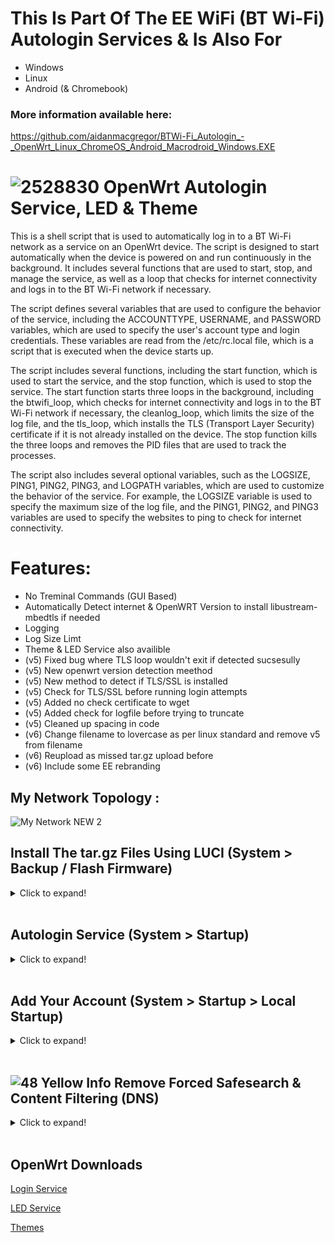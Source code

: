  # This Is Part Of The EE WiFi (BT Wi-Fi) Autologin Services & Is Also For

 - Windows
 - Linux
 - Android (& Chromebook)
 
 ### More information available here:
 https://github.com/aidanmacgregor/BTWi-Fi_Autologin_-_OpenWrt_Linux_ChromeOS_Android_Macrodroid_Windows.EXE
 
 # ![2528830](https://user-images.githubusercontent.com/11254983/164993973-1b534096-84a8-4785-bf39-ea177eea4274.png) OpenWrt Autologin Service, LED & Theme<br/>

This is a shell script that is used to automatically log in to a BT Wi-Fi network as a service on an OpenWrt device. The script is designed to start automatically when the device is powered on and run continuously in the background. It includes several functions that are used to start, stop, and manage the service, as well as a loop that checks for internet connectivity and logs in to the BT Wi-Fi network if necessary.

The script defines several variables that are used to configure the behavior of the service, including the ACCOUNTTYPE, USERNAME, and PASSWORD variables, which are used to specify the user's account type and login credentials. These variables are read from the /etc/rc.local file, which is a script that is executed when the device starts up.

The script includes several functions, including the start function, which is used to start the service, and the stop function, which is used to stop the service. The start function starts three loops in the background, including the btwifi_loop, which checks for internet connectivity and logs in to the BT Wi-Fi network if necessary, the cleanlog_loop, which limits the size of the log file, and the tls_loop, which installs the TLS (Transport Layer Security) certificate if it is not already installed on the device. The stop function kills the three loops and removes the PID files that are used to track the processes.

The script also includes several optional variables, such as the LOGSIZE, PING1, PING2, PING3, and LOGPATH variables, which are used to customize the behavior of the service. For example, the LOGSIZE variable is used to specify the maximum size of the log file, and the PING1, PING2, and PING3 variables are used to specify the websites to ping to check for internet connectivity.

# Features:

 - No Treminal Commands (GUI Based)
 - Automatically Detect internet & OpenWRT Version to install libustream-mbedtls if needed
 - Logging
 - Log Size Limt
 - Theme & LED Service also availible
 - (v5) Fixed bug where TLS loop wouldn't exit if detected sucsesully
 - (v5) New openwrt version detection meethod
 - (v5) New method to detect if TLS/SSL is installed
 - (v5) Check for TLS/SSL before running login attempts
 - (v5) Added no check certificate to wget
 - (v5) Added check for logfile before trying to truncate
 - (v5) Cleaned up spacing in code
 - (v6) Change filename to lovercase as per linux standard and remove v5 from filename
 - (v6) Reupload as missed tar.gz upload before
 - (v6) Include some EE rebranding

## My Network Topology :
![My Network NEW 2](https://github.com/aidanmacgregor/EE_WiFi-BT_WiFi-Autologin-OpenWRT/assets/11254983/2b0c034c-cf12-4091-991e-9cdfc08c9afb)

## Install The tar.gz Files Using LUCI (System > Backup / Flash Firmware)
<details>
<summary>Click to expand!</summary><br/>

![Install](https://user-images.githubusercontent.com/11254983/173888569-542fbbdd-c7c9-41cf-8411-1eceed69610c.JPG)	

</details><br/>

## Autologin Service (System > Startup)
<details>
<summary>Click to expand!</summary><br/>

![Startup (3)](https://user-images.githubusercontent.com/11254983/173452552-d591d1c8-edd6-460b-b9bf-39509da5fda1.JPG)

</details><br/>

## Add Your Account (System > Startup > Local Startup)
<details>
<summary>Click to expand!</summary><br/>

![Local Startup (3)](https://user-images.githubusercontent.com/11254983/173452553-e6a26dde-2d85-478a-9c94-22dde81a19fc.JPG)

</details><br/>

## ![48 Yellow Info](https://user-images.githubusercontent.com/11254983/164985697-861a5a64-e88a-4279-a317-13859676e50e.png) Remove Forced Safesearch & Content Filtering (DNS)
<details>
  <summary>Click to expand!</summary><br/>

## Im Using Google DNS on the internal network To Remove Forced Google Safe Search

- Interface > br-lan (Edit) > DHCP Server > Advanced Settings<br/>
- Change The Setting "DHCP-Options" to
```
6,8.8.8.8,8.8.4.4
```
- Interface > wwan (Edit) > Advanced Settings
- Use DNS servers advertised by peer
```
(uncheck)
```
- Use custom DNS servers 
```
8.8.8.8
8.8.4.4
```

</details><br/>

## OpenWrt Downloads
    
[Login Service](https://github.com/aidanmacgregor/BTWi-Fi_Autologin_-_OpenWRT/releases)
    
[LED Service](https://github.com/aidanmacgregor/BTWi-Fi_Autologin_-_OpenWRT/tree/main/OpenWrt%20Themes%20%26%20LED%20Service/OpenWrt%20LED%20Service)
    
[Themes](https://github.com/aidanmacgregor/BTWi-Fi_Autologin_-_OpenWRT/tree/main/OpenWrt%20Themes%20%26%20LED%20Service/OpenWrt%20Theme)
